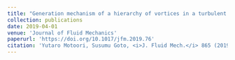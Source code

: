 ```yaml
---
title: "Generation mechanism of a hierarchy of vortices in a turbulent boundary layer"
collection: publications
date: 2019-04-01
venue: 'Journal of Fluid Mechanics'
paperurl: 'https://doi.org/10.1017/jfm.2019.76'
citation: 'Yutaro Motoori, Susumu Goto, <i>J. Fluid Mech.</i> 865 (2019) 1085-1109.'
---
```

